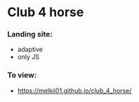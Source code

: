 # Club 4 horse

### Landing site:
- adaptive
- only JS

### To view:
- https://melkii01.github.io/club_4_horse/
